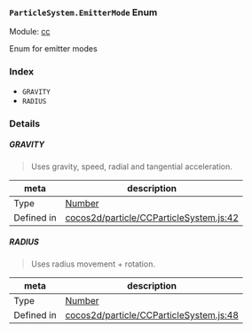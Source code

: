 ### `ParticleSystem.EmitterMode` Enum



Module: [cc](../modules/cc.md)


Enum for emitter modes


### Index
  - `GRAVITY`
  - `RADIUS`

### Details


##### GRAVITY

> Uses gravity, speed, radial and tangential acceleration.

| meta | description |
|------|-------------|
| Type | <a href="https://developer.mozilla.org/en/JavaScript/Reference/Global_Objects/Number" class="crosslink external" target="_blank">Number</a> |
| Defined in | [cocos2d/particle/CCParticleSystem.js:42](https://github.com/cocos-creator/engine/blob/79542d65dc19c8718cb54c9afa022e8f91855f48/cocos2d/particle/CCParticleSystem.js#L42) |



##### RADIUS

> Uses radius movement + rotation.

| meta | description |
|------|-------------|
| Type | <a href="https://developer.mozilla.org/en/JavaScript/Reference/Global_Objects/Number" class="crosslink external" target="_blank">Number</a> |
| Defined in | [cocos2d/particle/CCParticleSystem.js:48](https://github.com/cocos-creator/engine/blob/79542d65dc19c8718cb54c9afa022e8f91855f48/cocos2d/particle/CCParticleSystem.js#L48) |


